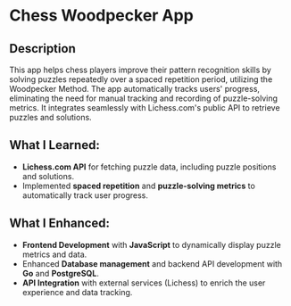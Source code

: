 # Chess Woodpecker App

## Description
This app helps chess players improve their pattern recognition skills by solving puzzles repeatedly over a spaced repetition period, utilizing the Woodpecker Method. The app automatically tracks users' progress, eliminating the need for manual tracking and recording of puzzle-solving metrics. It integrates seamlessly with Lichess.com's public API to retrieve puzzles and solutions.

## What I Learned:
- **Lichess.com API** for fetching puzzle data, including puzzle positions and solutions.
- Implemented **spaced repetition** and **puzzle-solving metrics** to automatically track user progress.

## What I Enhanced:
- **Frontend Development** with **JavaScript** to dynamically display puzzle metrics and data.
- Enhanced **Database management** and backend API development with **Go** and **PostgreSQL**.
- **API Integration** with external services (Lichess) to enrich the user experience and data tracking.
